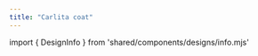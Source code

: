 ```yaml
---
title: "Carlita coat"
---
```


import { DesignInfo } from 'shared/components/designs/info.mjs'

<DesignInfo design='carlita' docs />

